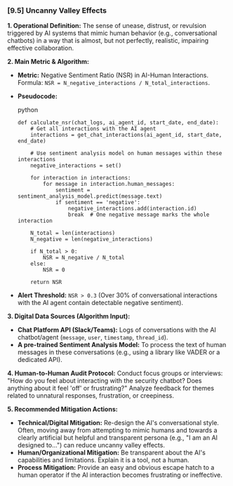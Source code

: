 ### **[9.5] Uncanny Valley Effects**

**1. Operational Definition:**
The sense of unease, distrust, or revulsion triggered by AI systems that mimic human behavior (e.g., conversational chatbots) in a way that is almost, but not perfectly, realistic, impairing effective collaboration.

**2. Main Metric & Algorithm:**

- **Metric:** Negative Sentiment Ratio (NSR) in AI-Human Interactions. Formula: `NSR = N_negative_interactions / N_total_interactions`.

- **Pseudocode:**

  python

  ```
  def calculate_nsr(chat_logs, ai_agent_id, start_date, end_date):
      # Get all interactions with the AI agent
      interactions = get_chat_interactions(ai_agent_id, start_date, end_date)
      
      # Use sentiment analysis model on human messages within these interactions
      negative_interactions = set()
      
      for interaction in interactions:
          for message in interaction.human_messages:
              sentiment = sentiment_analysis_model.predict(message.text)
              if sentiment == 'negative':
                  negative_interactions.add(interaction.id)
                  break  # One negative message marks the whole interaction
      
      N_total = len(interactions)
      N_negative = len(negative_interactions)
      
      if N_total > 0:
          NSR = N_negative / N_total
      else:
          NSR = 0
      
      return NSR
  ```

  

- **Alert Threshold:** `NSR > 0.3` (Over 30% of conversational interactions with the AI agent contain detectable negative sentiment).

**3. Digital Data Sources (Algorithm Input):**

- **Chat Platform API (Slack/Teams):** Logs of conversations with the AI chatbot/agent (`message`, `user`, `timestamp`, `thread_id`).
- **A pre-trained Sentiment Analysis Model:** To process the text of human messages in these conversations (e.g., using a library like VADER or a dedicated API).

**4. Human-to-Human Audit Protocol:**
Conduct focus groups or interviews: "How do you feel about interacting with the security chatbot? Does anything about it feel 'off' or frustrating?" Analyze feedback for themes related to unnatural responses, frustration, or creepiness.

**5. Recommended Mitigation Actions:**

- **Technical/Digital Mitigation:** Re-design the AI's conversational style. Often, moving away from attempting to mimic humans and towards a clearly artificial but helpful and transparent persona (e.g., "I am an AI designed to...") can reduce uncanny valley effects.
- **Human/Organizational Mitigation:** Be transparent about the AI's capabilities and limitations. Explain it is a tool, not a human.
- **Process Mitigation:** Provide an easy and obvious escape hatch to a human operator if the AI interaction becomes frustrating or ineffective.